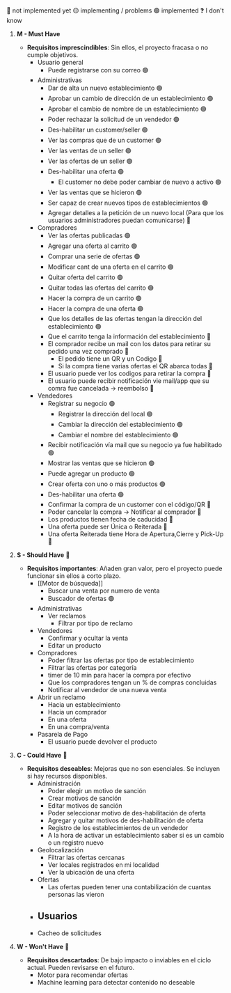 🔴 not implemented yet
🟡 implementing / problems
🟢 implemented
❓ I don't know
1. **M - Must Have** 
    
    - **Requisitos imprescindibles**: Sin ellos, el proyecto fracasa o no cumple objetivos. 
	    - Usuario general
		    - Puede registrarse con su correo 🟢
	    - Administrativas
			- Dar de alta un nuevo establecimiento 🟢
			- Aprobar un cambio de dirección de un establecimiento 🟢 
			- Aprobar el cambio de nombre de un establecimiento 🟢
			- Poder rechazar la solicitud de un vendedor 🟢 
			- Des-habilitar un customer/seller 🟢
			- Ver las compras que de un customer 🟢 
			- Ver las ventas de un seller 🟢
			- Ver las ofertas de un seller 🟢
			- Des-habilitar una oferta 🟢
				- El customer no debe poder cambiar de nuevo a activo 🟢
			- Ver las ventas que se hicieron  🟢
			-  Ser capaz de crear nuevos tipos de establecimientos 🟢
			- Agregar detalles a la petición de un nuevo local (Para que los usuarios administradores puedan comunicarse) 🔴
		- Compradores 
			- Ver las ofertas publicadas 🟢
			- Agregar una oferta al carrito 🟢
			- Comprar una serie de ofertas 🟢
			- Modificar cant de una oferta en el carrito 🟢
			- Quitar oferta del carrito 🟢
			- Quitar todas las ofertas del carrito 🟢
			- Hacer la compra de un carrito  🟢
			- Hacer la compra de una oferta 🟢
			- Que los detalles de las ofertas tengan la dirección del establecimiento 🟢 
			- Que el carrito tenga la información del establecimiento 🔴
			- El comprador recibe un mail con los datos para retirar su pedido una vez comprado 🔴
				- El pedido tiene un QR y un Codigo 🔴
				- Si la compra tiene varias ofertas el QR abarca todas 🔴
			- El usuario puede ver los codigos para retirar la compra 🔴
			- El usuario puede recibir notificación vie mail/app que su comra fue cancelada -> reembolso 🔴
		- Vendedores
			- Registrar su negocio 🟢
				- Registrar la dirección del local 🟢
				- Cambiar la dirección del establecimiento 🟢 
				- Cambiar el nombre del establecimiento 🟢
			- Recibir notificación vía mail que su negocio ya fue habilitado 🟢 
			- Mostrar las ventas que se hicieron  🟢
			- Puede agregar un producto 🟢
			- Crear oferta con uno o más productos 🟢
			- Des-habilitar una oferta 🟢
			- Confirmar la compra de un customer con el código/QR 🔴
			- Poder cancelar la compra -> Notificar al comprador 🔴
			- Los productos tienen fecha de caducidad 🔴
			- Una oferta puede ser Única o Reiterada 🔴
			- Una oferta Reiterada tiene Hora de Apertura,Cierre y Pick-Up 🔴
2. **S - Should Have** 🔴
    
    - **Requisitos importantes**: Añaden gran valor, pero el proyecto puede funcionar sin ellos a corto plazo.
	    - [[Motor de búsqueda]] 
			- Buscar una venta por numero de venta 
			- Buscador de ofertas 🟢 
	    - Administrativas 
		    - Ver reclamos
			    - Filtrar por tipo de reclamo
		- Vendedores
			- Confirmar y ocultar la venta 
			- Editar un producto
		- Compradores
			- Poder filtrar las ofertas por tipo de establecimiento 
			- Filtrar las ofertas por categoría 
			- timer de 10 min para hacer la compra por efectivo
			- Que los compradores tengan un % de compras concluidas
			- Notificar al vendedor de una nueva venta 
		- Abrir un reclamo 
			- Hacia un establecimiento 
			- Hacia un comprador 
			- En una oferta
			- En una compra/venta
		- Pasarela de Pago 
			- El usuario puede devolver el producto
		
3. **C - Could Have**  🔴
    
    - **Requisitos deseables**: Mejoras que no son esenciales. Se incluyen si hay recursos disponibles.  
	    - Administración 
		    - Poder elegir un motivo de sanción 
			- Crear motivos de sanción 
			- Editar motivos de sanción
			- Poder seleccionar motivo de des-habilitación de oferta
			- Agregar y quitar motivos  de des-habilitación de oferta
			- Registro de los establecimientos de un vendedor
			- A la hora de activar un establecimiento saber si es un cambio o un registro nuevo
	    - Geolocalización
		    - Filtrar las ofertas cercanas
		    - Ver locales registrados en mi localidad
		    - Ver la ubicación de una oferta
		- Ofertas
			- Las ofertas pueden tener una contabilización de cuantas personas las vieron
		- Usuarios
			- 
	    - Cacheo de solicitudes
4. **W - Won't Have** 🔴
    
    - **Requisitos descartados**: De bajo impacto o inviables en el ciclo actual. Pueden revisarse en el futuro.  
	    - Motor para recomendar ofertas
	    - Machine learning para detectar contenido no deseable
    